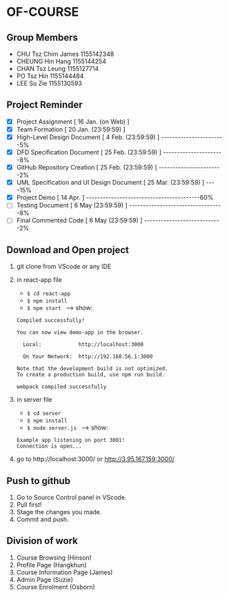 # OF-COURSE

## Group Members
* CHU Tsz Chim James 1155142348
* CHEUNG Hin Hang 1155144254
* CHAN Tsz Leung 1155127714
* PO Tsz Hin 1155144484
* LEE Su Zie 1155130593

## Project Reminder
- [x] Project Assignment [ 16 Jan. (on Web) ] 
- [x] Team Formation [ 20 Jan. (23:59:59) ] 
- [x] High-Level Design Document [ 4 Feb. (23:59:59) ] -----------------------5%
- [x] DFD Specification Document [ 25 Feb. (23:59:59) ] ----------------------8%
- [x] GitHub Repository Creation [ 25 Feb. (23:59:59) ] -----------------------2%
- [x] UML Specification and UI Design Document [ 25 Mar. (23:59:59) ] ----15%
- [x] Project Demo [ 14 Apr. ] -----------------------------------------60%
- [ ] Testing Document [ 6 May (23:59:59) ] ----------------------------------8%
- [ ] Final Commented Code  [ 6 May (23:59:59) ] ----------------------------2%

## Download and Open project
1. git clone from VScode or any IDE
2. in react-app file
   * ```$ cd react-app ```
   * ```$ npm install ```
   * ```$ npm start ```
   --> show:
   ```
   Compiled successfully!

   You can now view demo-app in the browser.

     Local:            http://localhost:3000

     On Your Network:  http://192.168.56.1:3000

   Note that the development build is not optimized.
   To create a production build, use npm run build.

   webpack compiled successfully
   ```

3. in server file
   * ```$ cd server ``` 
   * ```$ npm install ``` 
   * ```$ node server.js ``` 
   --> show:
   
   ``` 
   Example app listening on port 3001!
   Connection is open...
   ```
4. go to http://localhost:3000/ or http://3.95.167.159:3000/

## Push to github
1. Go to Source Control panel in VScode.
2. Pull first!
3. Stage the changes you made.
4. Commit and push.

## Division of work
1. Course Browsing (Hinson)
2. Profile Page (Hangkhun)
3. Course Information Page (James)
4. Admin Page (Suzie)
5. Course Enrolment (Osborn)
